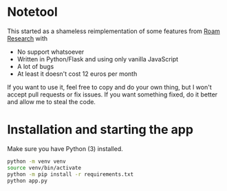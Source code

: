 # Notetool
This started as a shameless reimplementation of some features from [Roam Research](https://roamresearch.com/) with

* No support whatsoever
* Written in Python/Flask and using only vanilla JavaScript
* A lot of bugs
* At least it doesn't cost 12 euros per month

If you want to use it, feel free to copy and do your own thing, but I won't accept pull requests or fix issues. If you want something fixed, do it better and allow me to steal the code.

# Installation and starting the app
Make sure you have Python (3) installed.

````bash
python -m venv venv
source venv/bin/activate
python -m pip install -r requirements.txt
python app.py
````
